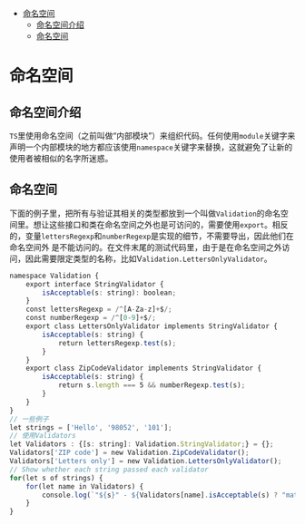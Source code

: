 <!-- TOC -->

- [命名空间](#命名空间)
    - [命名空间介绍](#命名空间介绍)
    - [命名空间](#命名空间-1)

<!-- /TOC -->

# 命名空间

## 命名空间介绍

`TS`里使用命名空间（之前叫做“内部模块”）来组织代码。任何使用`module`关键字来声明一个内部模块的地方都应该使用`namespace`关键字来替换，这就避免了让新的使用者被相似的名字所迷惑。

## 命名空间

下面的例子里，把所有与验证其相关的类型都放到一个叫做`Validation`的命名空间里。想让这些接口和类在命名空间之外也是可访问的，需要使用`export`。相反的，变量`lettersRegexp`和`numberRegexp`是实现的细节，不需要导出，因此他们在命名空间外 是不能访问的。在文件末尾的测试代码里，由于是在命名空间之外访问，因此需要限定类型的名称，比如V`alidation.LettersOnlyValidator`。

```typescript
namespace Validation {
    export interface StringValidator {
        isAcceptable(s: string): boolean;
    }
    const lettersRegexp = /^[A-Za-z]+$/;
    const numberRegexp = /^[0-9]+$/;
    export class LettersOnlyValidator implements StringValidator {
        isAcceptable(s: string) {
            return lettersRegexp.test(s);
        }
    }
    export class ZipCodeValidator implements StringValidator {
        isAcceptable(s: string) {
            return s.length === 5 && numberRegexp.test(s);
        }
    }
}
// 一些例子
let strings = ['Hello', '98052', '101'];
// 使用Validators 
let Validators : {[s: string]: Validation.StringValidator;} = {};
Validators['ZIP code'] = new Validation.ZipCodeValidator();
Validators['Letters only'] = new Validation.LettersOnlyValidator();
// Show whether each string passed each validator
for(let s of strings) {
    for(let name in Validators) {
        console.log(`"${s}" - ${Validators[name].isAcceptable(s) ? "matches" : "does not match"} ${name}`);
    }
}
```
